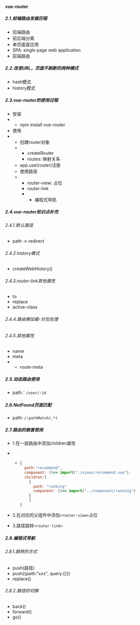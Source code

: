####  vue-router

##### 2.1.前端路由发展历程

-  后端路由
-  前后端分离
-  单页面富应用
  - SPA: single page web application
  - 前端路由

##### 2.2.改变URL，页面不刷新的两种模式

- hash模式
- history模式

##### 2.3.vue-router的使用过程

- 安装
- - npm install vue-router
- 使用
- - 创建router对象
  - - createRouter
    - routes: 映射关系
  - app.use(router)注册
  - 使用路径
  - - router-view: 占位
    - router-link
    - - 编程式导航

##### 2.4.vue-router知识点补充

###### 2.4.1.默认路径

- path -> redirect

###### 2.4.2.history模式

- createWebHistory()

###### 2.4.3.router-link其他属性

- to
- replace
- active-class

###### 2.4.4.路由懒加载-分包处理



###### 2.4.5.其他属性

- name
- meta
- - route-meta

##### 2.5.动态路由使用

- path：`/user/:id`

##### 2.6.NotFound页面匹配

- path: `/:pathMatch(.*)`

##### 2.7.路由的嵌套使用

- 1.在一层路由中添加children属性

- - ```js
    {
      path:"recommend",
      component: ()=> import("./views/recommend.vue"),
      children:[
        {
          path: "ranking"
          component: ()=> import("../component/ranking")
        }
        ]
    }
    ```

- 2.在对应的父组件中添加`<router-view>`占位

- 3.路径跳转`<router-link>`



##### 2.8.编程式导航

###### 2.8.1.跳转的方式

- push(路径)
- push({path:"xxx", query:{}})
- replace()

###### 2.8.2.路径的切换

- back()
- forward()
- go()